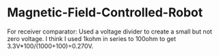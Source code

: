 # Magnetic-Field-Controlled-Robot

For receiver comparator:
Used a voltage divider to create a small but not zero voltage.  I think I used 1kohm in series to 100ohm to get 3.3V*100/(1000+100)=0.270V.
